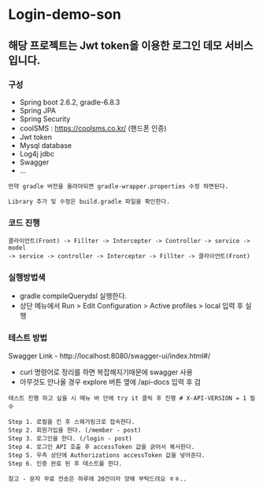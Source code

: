 # Login-demo-son

## 해당 프로젝트는 Jwt token을 이용한 로그인 데모 서비스입니다.

### 구성
- Spring boot 2.6.2, gradle-6.8.3
- Spring JPA
- Spring Security
- coolSMS : https://coolsms.co.kr/ (핸드폰 인증)
- Jwt token
- Mysql database
- Log4j jdbc
- Swagger
- ...

```
만약 gradle 버전을 올려야되면 gradle-wrapper.properties 수정 하면된다.

Library 추가 및 수정은 build.gradle 파일을 확인한다. 
```

### 코드 진행
```
클라이언트(Front) -> Fillter -> Intercepter -> Controller -> service -> model
-> service -> controller -> Intercepter -> Fillter -> 클라이언트(Front)   
```

### 실행방법색

- gradle compileQuerydsl 실행한다.
- 상단 메뉴에서 Run > Edit Configuration > Active profiles > local 입력 후 실행

### 테스트 방법

Swagger Link - http://localhost:8080/swagger-ui/index.html#/
- curl 명령어로 정리를 하면 복잡해지기때문에 swagger 사용
- 아무것도 안나올 경우 explore 버튼 옆에 /api-docs 입력 후 검
```
테스트 진행 하고 싶을 시 메뉴 바 안에 try it 클릭 후 진행 # X-API-VERSION = 1 필수

Step 1. 로컬을 킨 후 스웨거링크로 접속한다.
Step 2. 회원가입을 한다. (/member - post) 
Step 3. 로그인을 한다. (/login - post)
Step 4. 로그인 API 호출 후 accessToken 값을 긁어서 복사한다.
Step 5. 우측 상단에 Authorizations accessToken 값을 넣어준다.
Step 6. 인증 완료 된 후 테스트를 한다.

참고 - 문자 무료 전송은 하루에 20건이라 양해 부탁드려요 ㅎㅎ.. 
```


